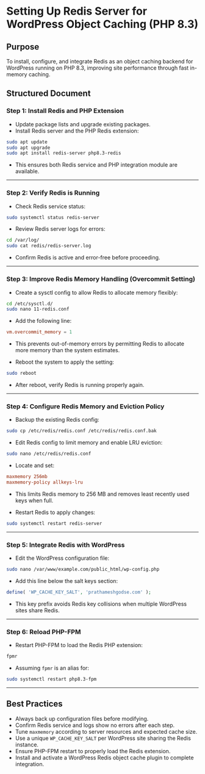 # Setting Up Redis Server for WordPress Object Caching (PHP 8.3)

## Purpose

To install, configure, and integrate Redis as an object caching backend for WordPress running on PHP 8.3, improving site performance through fast in-memory caching.

## Structured Document

### Step 1: Install Redis and PHP Extension

* Update package lists and upgrade existing packages.
* Install Redis server and the PHP Redis extension:

```bash
sudo apt update
sudo apt upgrade
sudo apt install redis-server php8.3-redis
```

* This ensures both Redis service and PHP integration module are available.

---

### Step 2: Verify Redis is Running

* Check Redis service status:

```bash
sudo systemctl status redis-server
```

* Review Redis server logs for errors:

```bash
cd /var/log/
sudo cat redis/redis-server.log
```

* Confirm Redis is active and error-free before proceeding.

---

### Step 3: Improve Redis Memory Handling (Overcommit Setting)

* Create a sysctl config to allow Redis to allocate memory flexibly:

```bash
cd /etc/sysctl.d/
sudo nano 11-redis.conf
```

* Add the following line:

```conf
vm.overcommit_memory = 1
```

* This prevents out-of-memory errors by permitting Redis to allocate more memory than the system estimates.

* Reboot the system to apply the setting:

```bash
sudo reboot
```

* After reboot, verify Redis is running properly again.

---

### Step 4: Configure Redis Memory and Eviction Policy

* Backup the existing Redis config:

```bash
sudo cp /etc/redis/redis.conf /etc/redis/redis.conf.bak
```

* Edit Redis config to limit memory and enable LRU eviction:

```bash
sudo nano /etc/redis/redis.conf
```

* Locate and set:

```conf
maxmemory 256mb
maxmemory-policy allkeys-lru
```

* This limits Redis memory to 256 MB and removes least recently used keys when full.

* Restart Redis to apply changes:

```bash
sudo systemctl restart redis-server
```

---

### Step 5: Integrate Redis with WordPress

* Edit the WordPress configuration file:

```bash
sudo nano /var/www/example.com/public_html/wp-config.php
```

* Add this line below the salt keys section:

```php
define( 'WP_CACHE_KEY_SALT', 'prathameshgodse.com' );
```

* This key prefix avoids Redis key collisions when multiple WordPress sites share Redis.

---

### Step 6: Reload PHP-FPM

* Restart PHP-FPM to load the Redis PHP extension:

```bash
fpmr
```

* Assuming `fpmr` is an alias for:

```bash
sudo systemctl restart php8.3-fpm
```

---

## Best Practices

* Always back up configuration files before modifying.
* Confirm Redis service and logs show no errors after each step.
* Tune `maxmemory` according to server resources and expected cache size.
* Use a unique `WP_CACHE_KEY_SALT` per WordPress site sharing the Redis instance.
* Ensure PHP-FPM restart to properly load the Redis extension.
* Install and activate a WordPress Redis object cache plugin to complete integration.
